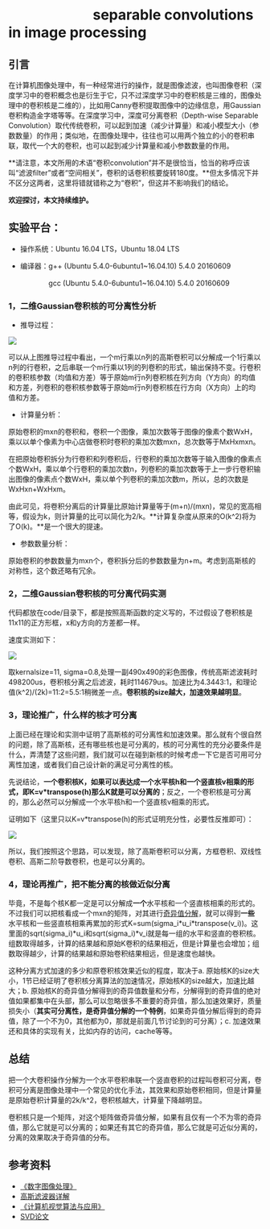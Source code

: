 # 　　　　　　separable convolutions in image processing
## 引言
在计算机图像处理中，有一种经常进行的操作，就是图像滤波，也叫图像卷积（深度学习中的卷积概念也是衍生于它，只不过深度学习中的卷积核是三维的，图像处理中的卷积核是二维的），比如用Canny卷积提取图像中的边缘信息，用Gaussian卷积构造金字塔等等。在深度学习中，深度可分离卷积（Depth-wise Separable Convolution）取代传统卷积，可以起到加速（减少计算量）和减小模型大小（参数数量）的作用；类似地，在图像处理中，往往也可以用两个独立的小的卷积串联，取代一个大的卷积，也可以起到减少计算量和减小参数数量的作用。

**请注意，本文所用的术语“卷积convolution”并不是很恰当，恰当的称呼应该叫“滤波filter”或者“空间相关”，卷积的话卷积核要旋转180度。**但太多情况下并不区分这两者，这里将错就错称之为“卷积”，但这并不影响我们的结论。

**欢迎探讨，本文持续维护。**

## 实验平台：

+ 操作系统：Ubuntu 16.04 LTS，Ubuntu 18.04 LTS
+ 编译器：g++ (Ubuntu 5.4.0-6ubuntu1~16.04.10) 5.4.0 20160609

  　　　　gcc (Ubuntu 5.4.0-6ubuntu1~16.04.10) 5.4.0 20160609

### 1，二维Gaussian卷积核的可分离性分析

+ 推导过程：

![](/home/dup/my_github/CaptainBlackboard/D#0005-separable_convolutions_in_image_processing/images/1565291630.jpg)

可以从上图推导过程中看出，一个m行乘以n列的高斯卷积可以分解成一个1行乘以n列的行卷积，之后串联一个m行乘以1列的列卷积的形式，输出保持不变。行卷积的卷积核参数（均值和方差）等于原始m行n列卷积核在列方向（Y方向）的均值和方差，列卷积的卷积核参数等于原始m行n列卷积核在行方向（X方向）上的均值和方差。

+ 计算量分析：

原始卷积的mxn的卷积和，卷积一个图像，乘加次数等于图像的像素个数WxH，乘以以单个像素为中心店做卷积时卷积的乘加次数mxn，总次数等于MxHxmxn。

在把原始卷积拆分为行卷积和列卷积后，行卷积的乘加次数等于输入图像的像素点个数WxH，乘以单个行卷积的乘加次数n，列卷积的乘加次数等于上一步行卷积输出图像的像素点个数WxH，乘以单个列卷积的乘加次数m，所以，总的次数是WxHxn+WxHxm。

由此可见，将卷积分离后的计算量比原始计算量等于(m+n)/(mxn)，常见的宽高相等，假设为k，则计算量的比可以简化为2/k。**计算复杂度从原来的O(k^2)将为了O(k)。**是一个很大的提速。

+ 参数数量分析：

原始卷积的参数数量为mxn个，卷积拆分后的参数数量为n+m。考虑到高斯核的对称性，这个数还略有冗余。

### 2，二维Gaussian卷积核的可分离代码实测

代码都放在code/目录下，都是按照高斯函数的定义写的，不过假设了卷积核是11x11的正方形框，x和y方向的方差都一样。

速度实测如下：

![](/dev/hdd/work/opensource/my_github/CaptainBlackboard/D#0005-separable_convolutions_in_image_processing/images/Selection_231.png)

取kernalsize=11, sigma=0.8,处理一副490x490的彩色图像，传统高斯滤波耗时498200us，卷积核分离之后滤波，耗时114679us。加速比为4.3443:1，和理论值(k^2)/(2k)=11:2=5.5:1稍微差一点。**卷积核的size越大，加速效果越明显**。

### 3，理论推广，什么样的核才可分离

上面已经在理论和实测中证明了高斯核的可分离性和加速效果。那么就有个很自然的问题，除了高斯核，还有哪些核也是可分离的，核的可分离性的充分必要条件是什么，弄清楚了这些问题，我们就可以在碰到新核的时候考虑一下它是否可用可分离性加速，或者我们自己设计新的满足可分离性的核。

先说结论，**一个卷积核K，如果可以表达成一个水平核h和一个竖直核v相乘的形式，即K=v*transpose(h)那么K就是可以分离的**；反之，一个卷积核是可分离的，那么必然可以分解成一个水平核h和一个竖直核v相乘的形式。

证明如下（这里只以K=v*transpose(h)的形式证明充分性，必要性反推即可）：

![](/home/dup/D#0005/images/1386915682.jpg)

所以，我们按照这个思路，可以发现，除了高斯卷积可以分离，方框卷积、双线性卷积、高斯二阶导数卷积，也是可以分离的。

### 4，理论再推广，把不能分离的核做近似分离

毕竟，不是每个核K都一定是可以分解成**一个**水平核和一个竖直核相乘的形式的。不过我们可以把核看成一个mxn的矩阵，对其进行[奇异值分解](https://en.wikipedia.org/wiki/Singular_value_decomposition)，就可以得到**一些**水平核和一些竖直核相乘再累加的形式K=sum(sigma_i\*u_i\*transpose(v_i))。这里面的sqrt(sigma_i)\*u_i和sqrt(sigma_i)\*v_i就是每一组的水平和竖直的卷积核。组数取得越多，计算的结果越和原始K卷积的结果相近，但是计算量也会增加；组数取得越少，计算的结果越和原始卷积结果相远，但是速度也越快。

这种分离方式加速的多少和原卷积核效果近似的程度，取决于a. 原始核K的size大小，1节已经证明了卷积核分离算法的加速情况，原始核K的size越大，加速比越大；b. 原始核K的奇异值分解得到的奇异值数量和分布，分解得到的奇异值的绝对值如果都集中在头部，那么可以忽略很多不重要的奇异值，那么加速效果好，质量损失小（**其实可分离性，是奇异值分解的一个特例**，如果奇异值分解后得到的奇异值，除了一个不为0，其他都为0，那就是前面几节讨论到的可分离）；c. 加速效果还和具体的实现有关，比如内存的访问，cache等等。

## 总结

把一个大卷积操作分解为一个水平卷积串联一个竖直卷积的过程叫卷积可分离，卷积可分离是图像处理中一个常见的优化手法，其效果和原始卷积相同，但是计算量是原始卷积计算量的2k/k^2，卷积核越大，计算量下降越明显。

卷积核只是一个矩阵，对这个矩阵做奇异值分解，如果有且仅有一个不为零的奇异值，那么它就是可以分离的；如果还有其它的奇异值，那么它就是可近似分离的，分离的效果取决于奇异值的分布。

## 参考资料
+ [《数字图像处理》](https://book.douban.com/subject/6434627/)
+ [高斯滤波器详解](https://www.cnblogs.com/wangguchangqing/p/6407717.html)
+ [《计算机视觉算法与应用》](https://book.douban.com/subject/10465997/)
+ [SVD论文](http://www-users.math.umn.edu/~lerman/math5467/svd.pdf)
